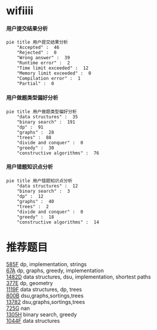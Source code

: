 # wifiiii

<!-- tabs:start -->



#### **用户提交结果分析**

```mermaid
pie title 用户提交结果分析
    "Accepted" :  46
    "Rejected" :  0
    "Wrong answer" :  39
    "Runtime error" :  2
    "Time limit exceeded" :  12
    "Memory limit exceeded" :  0
    "Compilation error" :  1
    "Partial" :  0
```

#### **用户做题类型偏好分析**

```mermaid
pie title 用户做题类型偏好分析
    "data structures" :  35
    "binary search" :  191
    "dp" :  91
    "graphs" :  28
    "trees" :  88
    "divide and conquer" :  0
    "greedy" :  30
    "constructive algorithms" :  76
```
#### **用户错题知识点分析**

```mermaid
pie title 用户错题知识点分析
    "data structures" :  12
    "binary search" :  3
    "dp" :  12
    "graphs" :  40
    "trees" :  2
    "divide and conquer" :  0
    "greedy" :  18
    "constructive algorithms" :  14
```



<!-- tabs:end -->
# 推荐题目
[585F](https://codeforces.com/contest/585/problem/F)		dp,
                        implementation,
                        strings		  
[67A](https://codeforces.com/contest/67/problem/A)		dp,
                        graphs,
                        greedy,
                        implementation		  
[1482D](https://codeforces.com/contest/1482/problem/D)		data structures,
                        dsu,
                        implementation,
                        shortest paths		  
[377E](https://codeforces.com/contest/377/problem/E)		dp,
                        geometry		  
[1119F](https://codeforces.com/contest/1119/problem/F)		data structures,
                        dp,
                        trees		  
[800B](https://codeforces.com/contest/800/problem/B)		dsu,graphs,sortings,trees		  
[13782](https://codeforces.com/contest/1378/problem/2)		dsu,graphs,sortings,trees		  
[725G](https://codeforces.com/contest/725/problem/G)		nan		  
[1305H](https://codeforces.com/contest/1305/problem/H)		binary search,
                        greedy		  
[1044F](https://codeforces.com/contest/1044/problem/F)		data structures		  
